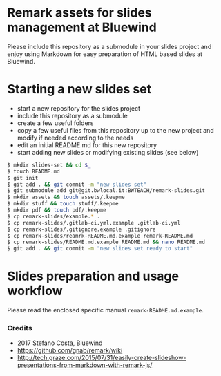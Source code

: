 # Remark assets for slides management at Bluewind

Please include this repository as a submodule in your slides project
and enjoy using Markdown for easy preparation of HTML based slides
at Bluewind.

# Starting a new slides set

  - start a new repository for the slides project
  - include this repository as a submodule
  - create a few useful folders
  - copy a few useful files from this repository up to the new project
    and modify if needed according to the needs
  - edit an initial README.md for this new repository
  - start adding new slides or modifying existing slides (see below)

```bash
$ mkdir slides-set && cd $_
$ touch README.md
$ git init
$ git add . && git commit -m "new slides set"
$ git submodule add git@git.bwlocal.it:BWTEACH/remark-slides.git
$ mkdir assets && touch assets/.keepme
$ mkdir stuff && touch stuff/.keepme
$ mkdir pdf && touch pdf/.keepme
$ cp remark-slides/example.* .
$ cp remark-slides/.gitlab-ci.yml.example .gitlab-ci.yml
$ cp remark-slides/.gitignore.example .gitignore
$ cp remark-slides/reamrk-README.md.example remark-README.md
$ cp remark-slides/README.md.example README.md && nano README.md
$ git add . && git commit -m "new slides set ready to start"
```

# Slides preparation and usage workflow

Please read the enclosed specific manual `remark-README.md.example`.

### Credits

- 2017 Stefano Costa, Bluewind
- https://github.com/gnab/remark/wiki
- http://tech.graze.com/2015/07/31/easily-create-slideshow-presentations-from-markdown-with-remark-js/
